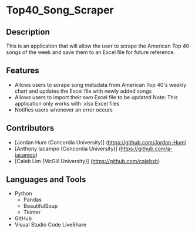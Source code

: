 # Top40_Song_Scraper

## Description

This is an application that will allow the user to scrape the American Top 40 songs of the week and save them to an Excel file for future reference.

## Features

- Allows users to scrape song metadata from American Top 40's weekly chart and updates the Excel file with newly added songs
- Allows users to import their own Excel file to be updated
  Note: This application only works with .xlsx Excel files
- Notifies users whenever an error occurs

## Contributors

- [Jordan Hum (Concordia University)] (https://github.com/Jordan-Hum)
- [Anthony Iacampo (Concordia University)] (https://github.com/a-iacampo)
- [Caleb Lim (McGill University)] (https://github.com/calebsh)

## Languages and Tools

- Python
  - Pandas
  - BeautifulSoup
  - Tkinter
- GitHub
- Visual Studio Code LiveShare
